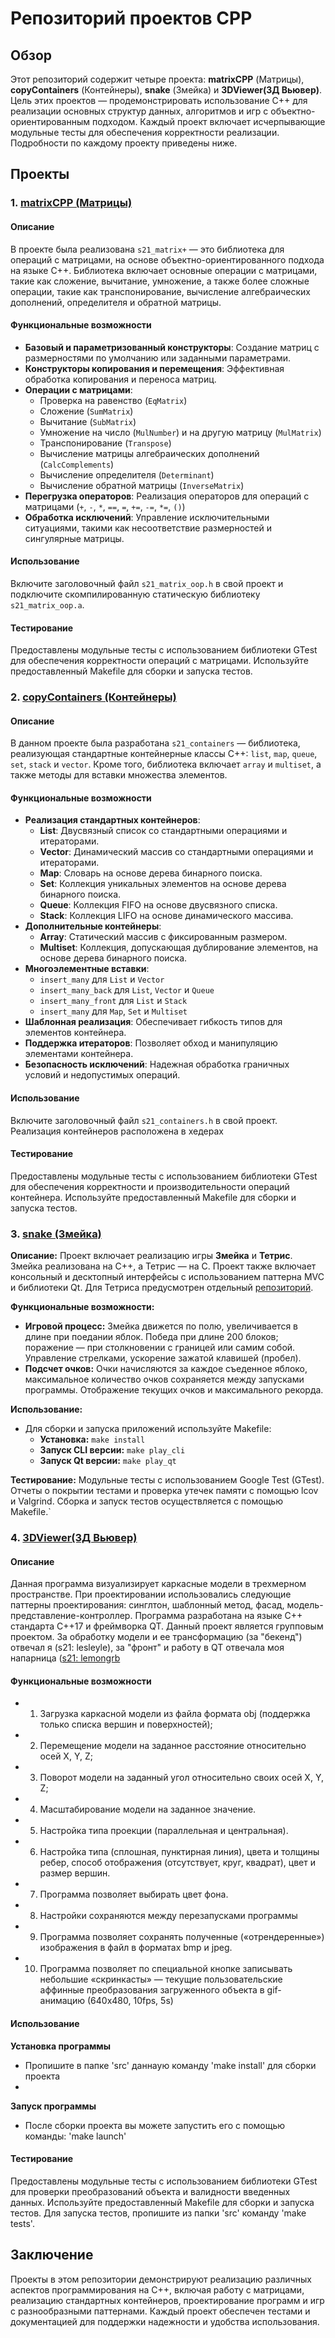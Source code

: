 # Репозиторий проектов CPP

## Обзор

Этот репозиторий содержит четыре проекта: **matrixCPP** (Матрицы), **copyContainers** (Контейнеры), **snake** (Змейка) и **3DViewer(3Д Вьювер)**. Цель этих проектов — продемонстрировать использование C++ для реализации основных структур данных, алгоритмов и игр с объектно-ориентированным подходом. Каждый проект включает исчерпывающие модульные тесты для обеспечения корректности реализации. Подробности по каждому проекту приведены ниже.

## Проекты

### 1. [matrixCPP (Матрицы)](https://github.com/IvanVito/CPP/tree/main/matrixCPP)

#### Описание

В проекте была реализована `s21_matrix+` — это библиотека для операций с матрицами, на основе объектно-ориентированного подхода на языке C++. Библиотека включает основные операции с матрицами, такие как сложение, вычитание, умножение, а также более сложные операции, такие как транспонирование, вычисление алгебраических дополнений, определителя и обратной матрицы.

#### Функциональные возможности

- **Базовый и параметризованный конструкторы**: Создание матриц с размерностями по умолчанию или заданными параметрами.
- **Конструкторы копирования и перемещения**: Эффективная обработка копирования и переноса матриц.
- **Операции с матрицами**: 
  - Проверка на равенство (`EqMatrix`)
  - Сложение (`SumMatrix`)
  - Вычитание (`SubMatrix`)
  - Умножение на число (`MulNumber`) и на другую матрицу (`MulMatrix`)
  - Транспонирование (`Transpose`)
  - Вычисление матрицы алгебраических дополнений (`CalcComplements`)
  - Вычисление определителя (`Determinant`)
  - Вычисление обратной матрицы (`InverseMatrix`)
- **Перегрузка операторов**: Реализация операторов для операций с матрицами (`+`, `-`, `*`, `==`, `=`, `+=`, `-=`, `*=`, `()`)
- **Обработка исключений**: Управление исключительными ситуациями, такими как несоответствие размерностей и сингулярные матрицы.

#### Использование

Включите заголовочный файл `s21_matrix_oop.h` в свой проект и подключите скомпилированную статическую библиотеку `s21_matrix_oop.a`.

#### Тестирование

Предоставлены модульные тесты с использованием библиотеки GTest для обеспечения корректности операций с матрицами. Используйте предоставленный Makefile для сборки и запуска тестов.

### 2. [copyContainers (Контейнеры)](https://github.com/IvanVito/CPP/tree/main/copyContainers)

#### Описание

В данном проекте была разработана `s21_containers` —  библиотека, реализующая стандартные контейнерные классы C++: `list`, `map`, `queue`, `set`, `stack` и `vector`. Кроме того, библиотека включает `array` и `multiset`, а также методы для вставки множества элементов.

#### Функциональные возможности

- **Реализация стандартных контейнеров**:
  - **List**: Двусвязный список со стандартными операциями и итераторами.
  - **Vector**: Динамический массив со стандартными операциями и итераторами.
  - **Map**: Словарь на основе дерева бинарного поиска.
  - **Set**: Коллекция уникальных элементов на основе дерева бинарного поиска.
  - **Queue**: Коллекция FIFO на основе двусвязного списка.
  - **Stack**: Коллекция LIFO на основе динамического массива.
- **Дополнительные контейнеры**:
  - **Array**: Статический массив с фиксированным размером.
  - **Multiset**: Коллекция, допускающая дублирование элементов, на основе дерева бинарного поиска.
- **Многоэлементные вставки**:
  - `insert_many` для `List` и `Vector`
  - `insert_many_back` для `List`, `Vector` и `Queue`
  - `insert_many_front` для `List` и `Stack`
  - `insert_many` для `Map`, `Set` и `Multiset`
- **Шаблонная реализация**: Обеспечивает гибкость типов для элементов контейнера.
- **Поддержка итераторов**: Позволяет обход и манипуляцию элементами контейнера.
- **Безопасность исключений**: Надежная обработка граничных условий и недопустимых операций.

#### Использование

Включите заголовочный файл `s21_containers.h` в свой проект. Реализация контейнеров расположена в хедерах

#### Тестирование

Предоставлены модульные тесты с использованием библиотеки GTest для обеспечения корректности и производительности операций контейнера. Используйте предоставленный Makefile для сборки и запуска тестов.

### 3. [snake (Змейка)](https://github.com/IvanVito/CPP/tree/main/snake)

**Описание:**
Проект включает реализацию игры **Змейка** и **Тетрис**. Змейка реализована на C++, а Тетрис — на C. Проект также включает консольный и десктопный интерфейсы с использованием паттерна MVC и библиотеки Qt. Для Тетриса предусмотрен отдельный [репозиторий](https://github.com/IvanVito/C/tree/main/tetris).

**Функциональные возможности:**
- **Игровой процесс:** Змейка движется по полю, увеличивается в длине при поедании яблок. Победа при длине 200 блоков; поражение — при столкновении с границей или самим собой. Управление стрелками, ускорение зажатой клавишей (пробел).
- **Подсчет очков:** Очки начисляются за каждое съеденное яблоко, максимальное количество очков сохраняется между запусками программы. Отображение текущих очков и максимального рекорда.

**Использование:**
- Для сборки и запуска приложений используйте Makefile:
  - **Установка:** `make install`
  - **Запуск CLI версии:** `make play_cli`
  - **Запуск Qt версии:** `make play_qt`

**Тестирование:**
Модульные тесты с использованием Google Test (GTest). Отчеты о покрытии тестами и проверка утечек памяти с помощью lcov и Valgrind. Сборка и запуск тестов осуществляется с помощью Makefile.`

### 4. [3DViewer(3Д Вьювер)](https://github.com/IvanVito/CPP/tree/main/3DViewer)

#### Описание

Данная программа визуализирует каркасные модели в трехмерном пространстве. При проектировании использовались следующие паттерны проектирования: синглтон, шаблонный метод, фасад, модель-представление-контроллер. Программа разработана на языке C++ стандарта C++17 и фреймворка QT. Данный проект является групповым проектом. За обработку модели и ее трансформацию (за "бекенд") отвечал я (s21: lesleyle), за "фронт" и работу в QT отвечала моя напарница ([s21: lemongrb](https://github.com/Shyrasya)

#### Функциональные возможности

- 1. Загрузка каркасной модели из файла формата obj (поддержка только списка вершин и поверхностей);
- 2. Перемещение модели на заданное расстояние относительно осей X, Y, Z;
- 3. Поворот модели на заданный угол относительно своих осей X, Y, Z;
- 4. Масштабирование модели на заданное значение.
- 5. Настройка типа проекции (параллельная и центральная).
- 6. Настройка типа (сплошная, пунктирная линия), цвета и толщины ребер, способ отображения (отсутствует, круг, квадрат), цвет и размер вершин.
- 7. Программа позволяет выбирать цвет фона.
- 8. Настройки сохраняются между перезапусками программы
- 9. Программа позволяет сохранять полученные («отрендеренные») изображения в файл в форматах bmp и jpeg.
- 10. Программа позволяет по специальной кнопке записывать небольшие «скринкасты» — текущие пользовательские аффинные преобразования загруженного объекта в gif-анимацию (640x480, 10fps, 5s)

#### Использование

**Установка программы**
- Пропишите в папке 'src' даннаую команду 'make install' для сборки проекта
- 
**Запуск программы**
- После сборки проекта вы можете запустить его с помощью команды: 'make launch'

#### Тестирование

Предоставлены модульные тесты с использованием библиотеки GTest для проверки преобразований объекта и валидности введенных данных. Используйте предоставленный Makefile для сборки и запуска тестов. Для запуска тестов, пропишите из папки 'src' команду 'make tests'.

## Заключение

Проекты в этом репозитории демонстрируют реализацию различных аспектов программирования на C++, включая работу с матрицами, реализацию стандартных контейнеров, проектирование программ и игр с разнообразными паттернами. Каждый проект обеспечен тестами и документацией для поддержки надежности и удобства использования.
